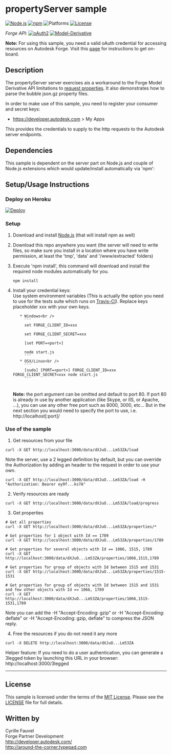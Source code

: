 # propertyServer sample

[![Node.js](https://img.shields.io/badge/Node.js-9.5.0-blue.svg)](https://nodejs.org/)
[![npm](https://img.shields.io/badge/npm-5.8.0-blue.svg)](https://www.npmjs.com/)
![Platforms](https://img.shields.io/badge/platform-windows%20%7C%20osx%20%7C%20linux-lightgray.svg)
[![License](http://img.shields.io/:license-mit-blue.svg)](http://opensource.org/licenses/MIT)


*Forge API*:
[![oAuth2](https://img.shields.io/badge/oAuth2-v1-green.svg)](http://developer-autodesk.github.io/)
[![Model-Derivative](https://img.shields.io/badge/Model%20Derivative-v2-green.svg)](http://developer-autodesk.github.io/)


<b>Note:</b> For using this sample, you need a valid oAuth credential for accessing resources on Autodesk Forge.
Visit this [page](https://developer.autodesk.com) for instructions to get on-board.


## Description

The propertyServer server exercises ais a workaround to the Forge Model Derivative API limitations to [request properties](https://developer.autodesk.com/en/docs/model-derivative/v2/reference/http/urn-metadata-guid-properties-GET/).
It also demonstrates how to parse the bubble json.gz property files.

In order to make use of this sample, you need to register your consumer and secret keys:

* https://developer.autodesk.com > My Apps

This provides the credentials to supply to the http requests to the Autodesk server endpoints.


## Dependencies

This sample is dependent on the server part on Node.js and couple of Node.js extensions
which would update/install automatically via 'npm':


## Setup/Usage Instructions

### Deploy on Heroku

[![Deploy](https://www.herokucdn.com/deploy/button.svg)](https://heroku.com/deploy)


<a name="setupSample"></a>
### Setup
1. Download and install [Node.js](http://nodejs.org/) (that will install npm as well)
2. Download this repo anywhere you want (the server will need to write files, so make sure you install in
   a location where you have write permission, at least the 'tmp', 'data' and '/www/extracted' folders)
3. Execute 'npm install', this command will download and install the required node modules automatically for you. <br />
   ```
   npm install
   ```
4. Install your credential keys: <br />
   Use system environment variables (This is actually the option you need to use for the tests suite
   which runs on [Travis-CI](https://travis-ci.org/)). Replace keys placeholder xxx with your own keys.

          * Windows<br />
            ```
            set FORGE_CLIENT_ID=xxx

            set FORGE_CLIENT_SECRET=xxx

            [set PORT=<port>]

			node start.js
            ```
          * OSX/Linux<br />
            ```
            [sudo] [PORT=<port>] FORGE_CLIENT_ID=xxx FORGE_CLIENT_SECRET=xxx node start.js
            ```
   <br />
   <b>Note:</b> the port argument can be omitted and default to port 80. If port 80 is already in use by another
   application (like Skype, or IIS, or Apache, ...), you can use any other free port such as 8000, 3000, etc...
   But in the next section you would need to specify the port to use, i.e. http://localhost[:port]/


<a name="UseOfTheSample"></a>
### Use of the sample

1. Get resources from your file<br />
  ```
  curl -X GET http://localhost:3000/data/dXJuO...Lm53ZA/load
  ```
  Note the server, use a 2 legged definition by default, but you can override the Authorization by adding an header to the request in order
  to use your own.
  ```
  curl -X GET http://localhost:3000/data/dXJuO...Lm53ZA/load -H "Authorization: Bearer ey9f...ks7A"
  ```
2. Verify resources are ready<br />
  ```
  curl -X GET http://localhost:3000/data/dXJuO...Lm53ZA/load/progress
  ```
3. Get properties<br />
  ```
  # Get all properties
  curl -X GET http://localhost:3000/data/dXJuO...Lm53ZA/properties/*

  # Get properties for 1 object with Id == 1789
  curl -X GET http://localhost:3000/data/dXJuO...Lm53ZA/properties/1789

  # Get properties for several objects with Id == 1066, 1515, 1789
  curl -X GET http://localhost:3000/data/dXJuO...Lm53ZA/properties/1066,1515,1789

  # Get properties for group of objects with Id between 1515 and 1531
  curl -X GET http://localhost:3000/data/dXJuO...Lm53ZA/properties/1515-1531

  # Get properties for group of objects with Id between 1515 and 1531 and few other objects with Id == 1066, 1789
  curl -X GET http://localhost:3000/data/dXJuO...Lm53ZA/properties/1066,1515-1531,1789
  ```
  Note you can add the -H "Accept-Encoding: gzip" or -H "Accept-Encoding: deflate" or -H "Accept-Encoding: gzip, deflate" to compress the JSON reply.

4. Free the resources if you do not need it any more<br />
  ```
  curl -X DELETE http://localhost:3000/data/dXJuO...Lm53ZA
  ```


Helper feature: If you need to do a user authentication, you can generate a 3legged token by launching this URL in your browser: http://localhost:3000/3legged

--------

## License

This sample is licensed under the terms of the [MIT License](http://opensource.org/licenses/MIT).
Please see the [LICENSE](LICENSE) file for full details.


## Written by

Cyrille Fauvel <br />
Forge Partner Development <br />
http://developer.autodesk.com/ <br />
http://around-the-corner.typepad.com <br />
